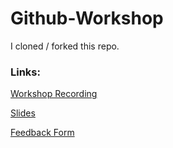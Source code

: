 # Github-Workshop
I cloned / forked this repo.

### Links:
[Workshop Recording](https://iitgn-ac-in.zoom.us/rec/share/XQMvLTWB21kgrFooP1IUNcvIrbxBDRrjsqEKBGXTfdrCCEFOhvY3u9swaWRPJv_N.1mx9dmRR2NsLBqIM)

[Slides](https://docs.google.com/presentation/d/16DMN0hDqszjc6aI8UX73wjokdV_uBd87lDt6tJSM5qg/edit?usp=sharing)

[Feedback Form](https://docs.google.com/presentation/d/16DMN0hDqszjc6aI8UX73wjokdV_uBd87lDt6tJSM5qg/edit?usp=sharing)
